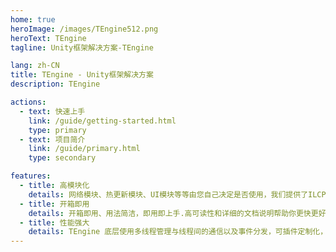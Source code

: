 ```yaml
---
home: true
heroImage: /images/TEngine512.png
heroText: TEngine
tagline: Unity框架解决方案-TEngine

lang: zh-CN
title: TEngine - Unity框架解决方案
description: TEngine

actions:
  - text: 快速上手
    link: /guide/getting-started.html
    type: primary
  - text: 项目简介
    link: /guide/primary.html
    type: secondary

features:
  - title: 高模块化
    details: 网络模块、热更新模块、UI模块等等由您自己决定是否使用，我们提供了ILCPP的huatuo热更新，集成了Protobuf工具等其他强大的工具。
  - title: 开箱即用
    details: 开箱即用、用法简洁，即用即上手.高可读性和详细的文档说明帮助你更快更好的进行游戏开发。您不需要关心框架的底层，分离独自实现您的GamePlay。
  - title: 性能强大
    details: TEngine 底层使用多线程管理与线程间的通信以及事件分发，可插件定制化，把复杂游戏简单化切以高性能、低耦合度实现。
---
```


